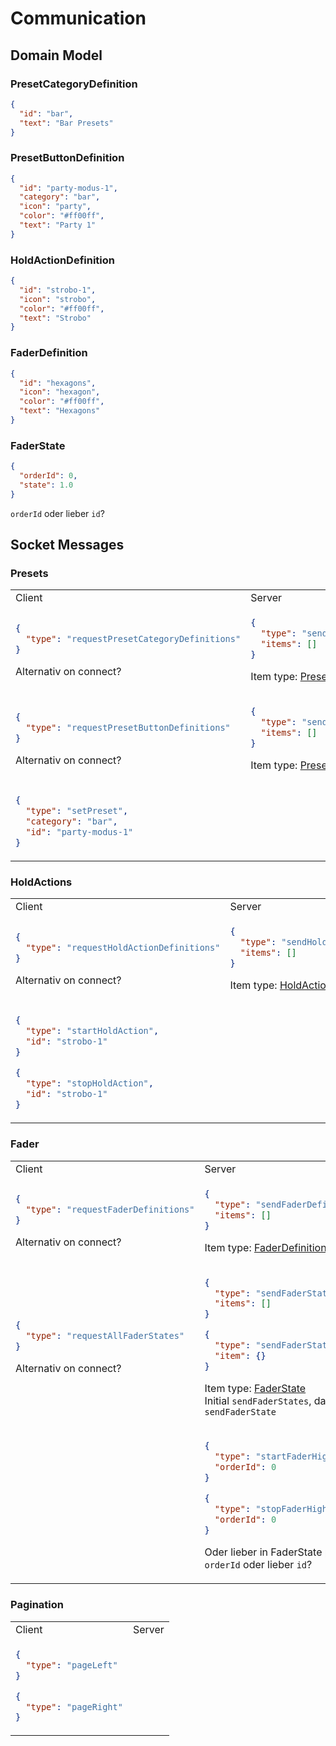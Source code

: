 # Communication

## Domain Model

### PresetCategoryDefinition
```json
{
  "id": "bar",
  "text": "Bar Presets"
}
```

### PresetButtonDefinition
```json
{
  "id": "party-modus-1",
  "category": "bar", 
  "icon": "party",
  "color": "#ff00ff",
  "text": "Party 1" 
}
```

### HoldActionDefinition
```json
{
  "id": "strobo-1",
  "icon": "strobo",
  "color": "#ff00ff",
  "text": "Strobo"
}
```

### FaderDefinition
```json
{
  "id": "hexagons",
  "icon": "hexagon",
  "color": "#ff00ff",
  "text": "Hexagons"
}
```

### FaderState
```json
{
  "orderId": 0,
  "state": 1.0
}
```
`orderId` oder lieber `id`?

## Socket Messages

### Presets

<table>
<tr><td>Client</td><td>Server</td></tr>
<tr><td>

```json
{
  "type": "requestPresetCategoryDefinitions"
}
```
Alternativ on connect?
</td><td>

```json
{
  "type": "sendPresetCategoryDefinitions",
  "items": []
}
```
Item type: [PresetCategoryDefinition](https://github.com/AnJ95/midi-frontend/blob/main/COMMUNICATION.md#PresetCategoryDefinition)
</td></tr><tr><td>

```json
{
  "type": "requestPresetButtonDefinitions"
}
```
Alternativ on connect?
</td><td>

```json
{
  "type": "sendPresetButtonDefinitions",
  "items": []
}
```
Item type: [PresetButtonDefinition](https://github.com/AnJ95/midi-frontend/blob/main/COMMUNICATION.md#PresetButtonDefinition)
</td></tr><tr><td>

```json
{
  "type": "setPreset",
  "category": "bar",
  "id": "party-modus-1"
}
```
</td><td>
</td></tr></table>

### HoldActions

<table>
<tr><td>Client</td><td>Server</td></tr>
<tr><td>

```json
{
  "type": "requestHoldActionDefinitions"
}
```
Alternativ on connect?
</td><td>

```json
{
  "type": "sendHoldActionDefinitions",
  "items": []
}
```
Item type: [HoldActionDefinition](https://github.com/AnJ95/midi-frontend/blob/main/COMMUNICATION.md#HoldActionDefinition)
</td></tr><tr><td>

```json
{
  "type": "startHoldAction",
  "id": "strobo-1"
}
```
```json
{
  "type": "stopHoldAction",
  "id": "strobo-1"
}
```
</td><td>
</td></tr></table>

### Fader

<table>
<tr><td>Client</td><td>Server</td></tr>
<tr><td>

```json
{
  "type": "requestFaderDefinitions"
}
```
Alternativ on connect?
</td><td>

```json
{
  "type": "sendFaderDefinitions",
  "items": []
}
```
Item type: [FaderDefinition](https://github.com/AnJ95/midi-frontend/blob/main/COMMUNICATION.md#FaderDefinition)
</td></tr><tr><td>

```json
{
  "type": "requestAllFaderStates"
}
```
Alternativ on connect?
</td><td>

```json
{
  "type": "sendFaderStates",
  "items": []
}
```
```json
{
  "type": "sendFaderState",
  "item": {}
}
```
Item type: [FaderState](https://github.com/AnJ95/midi-frontend/blob/main/COMMUNICATION.md#FaderState)  
Initial `sendFaderStates`, danach `sendFaderState`
</td></tr><tr><td>
</td><td>

```json
{
  "type": "startFaderHighlight",
  "orderId": 0
}
```
```json
{
  "type": "stopFaderHighlight",
  "orderId": 0
}
```
Oder lieber in FaderState packen?  
`orderId` oder lieber `id`?
</td></tr></table>

### Pagination

<table>
<tr><td>Client</td><td>Server</td></tr>
<tr><td>

```json
{
  "type": "pageLeft"
}
```
```json
{
  "type": "pageRight"
}
```
</td><td>
</td></tr></table>